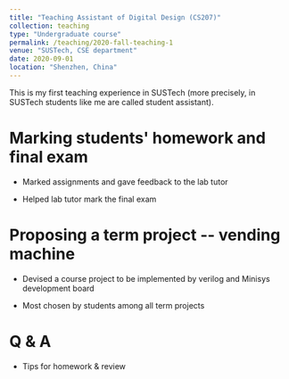 ```yaml
---
title: "Teaching Assistant of Digital Design (CS207)"
collection: teaching
type: "Undergraduate course"
permalink: /teaching/2020-fall-teaching-1
venue: "SUSTech, CSE department"
date: 2020-09-01
location: "Shenzhen, China"
---
```


This is my first teaching experience in SUSTech (more precisely, in SUSTech students like me are called student assistant).

Marking students' homework and final exam
======

- Marked assignments and gave feedback to the lab tutor

- Helped lab tutor mark the final exam

Proposing a term project -- vending machine
======

- Devised a course project to be implemented by verilog and Minisys development board

- Most chosen by students among all term projects

Q & A
======

- Tips for homework & review
